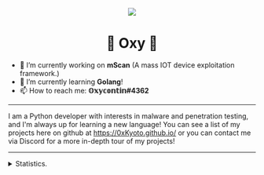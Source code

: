 <p align=center>
  <img src="https://avatars3.githubusercontent.com/u/66761259?s=200"/>
</p>
<h1 align=center>💊 Oxy 💊</h1>

- 🔭 I’m currently working on **mScan** (A mass IOT device exploitation framework.)
- 🌱 I’m currently learning **Golang**!
- 📫 How to reach me: **𝕆𝕩𝕪𝕔𝕠𝕟𝕥𝕚𝕟#4362**

<hr>

I am a Python developer with interests in malware and penetration testing, and I'm always up for learning a new language! You can see a list of my projects here on github at https://0xKyoto.github.io/ or you can contact me via Discord for a more in-depth tour of my projects!

<hr>

<details>
      <summary>Statistics.</summary>
  <p align=center>
    <a href="https://github.com/0xKyoto">
      <img align="center" src="https://github-readme-stats.vercel.app/api?username=0xKyoto&show_icons=true&include_all_commits=true&show_icons=true&title_color=303030&icon_color=303030&text_color=303030&bg_color=ffffff" alt="Oxy's Statistics." />
      <img align="center" src="https://github-readme-stats.vercel.app/api/top-langs/?username=0xKyoto&show_icons=true&show_icons=true&title_color=fff&icon_color=303030&text_color=303030&bg_color=ffffff" alt="Oxy's Statistics." />
    </a>
  </p>
</details>
